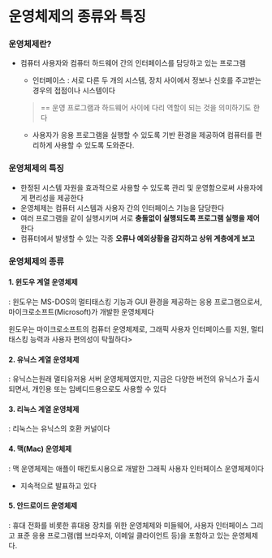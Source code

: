 # 운영체제의 종류와 특징

### 운영체제란?

* 컴퓨터 사용자와 컴퓨터 하드웨어 간의 인터페이스를 담당하고 있는 프로그램 

  * 인터페이스 : 서로 다른 두 개의 시스템, 장치 사이에서 정보나 신호를 주고받는 경우의 접점이나 시스템이다

  >  == 운영 프로그램과 하드웨어 사이에 다리 역할이 되는 것을 의미하기도 한다

  * 사용자가 응용 프로그램을 실행할 수 있도록 기반 환경을 제공하여 컴퓨터를 편리하게 사용할 수 있도록 도와준다.



### 운영체제의 특징

* 한정된 시스템 자원을 효과적으로 사용할 수 있도록 관리 및 운영함으로써 사용자에게 편리성을 제공한다
* 운영체제는 컴퓨터 시스템과 사용자 간의 인터페이스 기능을 담당한다
* 여러 프로그램을 같이 실행시키며 서로 **충돌없이 실행되도록 프로그램 실행을 제어**한다
* 컴퓨터에서 발생할 수 있는 각종 **오류나 예외상황을 감지하고 상위 계층에게 보고**



### 운영체제의 종류

#### 1. 윈도우 계열 운영체제

: 윈도우는 MS-DOS의 멀티태스킹 기능과 GUI 환경을 제공하는 응용 프로그램으로서, 마이크로소프트(Microsoft)가 개발한 운영체제다

윈도우는 마이크로소프트의 컴퓨터 운영체제로, 그래픽 사용자 인터페이스를 지원, 멀티태스킹 능력과 사용자 편의성이 탁월하다>

#### 2. 유닉스 계열 운영체제

: 유닉스는원래 멀티유저용 서버 운영체제였지만, 지금은 다양한 버전의 유닉스가 출시되면서, 개인용 또는 임베디드용으로도 사용할 수 있다

#### 3. 리눅스 계열 운영체제

: 리눅스는 유닉스의 호환 커널이다

#### 4. 맥(Mac) 운영체제

: 맥 운영체제는 애플이 매킨토시용으로 개발한 그래픽 사용자 인터페이스 운영체제이다

+ 지속적으로 발표하고 있다

#### 5. 안드로이드 운영체제

: 휴대 전화를 비롯한 휴대용 장치를 위한 운영체제와 미들웨어, 사용자 인터페이스 그리고 표준 응용 프로그램(웹 브라우저, 이메일 클라이언트 등)을 포함하고 있는 운영체제다.

